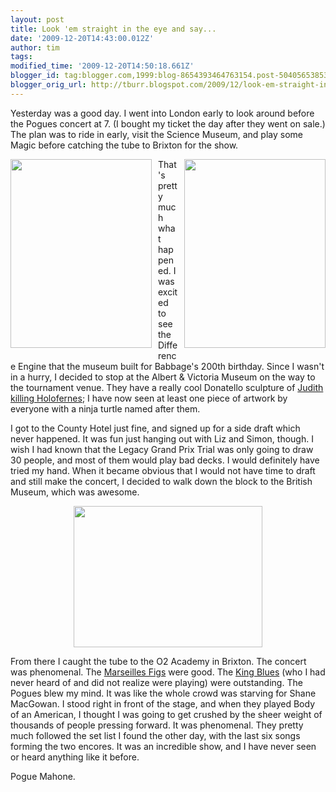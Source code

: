 ```yaml
---
layout: post
title: Look 'em straight in the eye and say...
date: '2009-12-20T14:43:00.012Z'
author: tim
tags: 
modified_time: '2009-12-20T14:50:18.661Z'
blogger_id: tag:blogger.com,1999:blog-8654393464763154.post-5040565385390196234
blogger_orig_url: http://tburr.blogspot.com/2009/12/look-em-straight-in-eye-and-say.html
---
```


Yesterday was a good day. I went into London early to look around before the Pogues concert at 7. (I bought my ticket the day after they went on sale.) The plan was to ride in early, visit the Science Museum, and play some Magic before catching the tube to Brixton for the show.

<a href="http://photos-h.ak.fbcdn.net/hphotos-ak-snc3/hs069.snc3/13632_229270161457_710286457_4285780_8337850_n.jpg"><img style="margin: 0pt 10px 10px 0pt; float: left; cursor: pointer; width: 226px; height: 302px;" src="http://photos-h.ak.fbcdn.net/hphotos-ak-snc3/hs069.snc3/13632_229270161457_710286457_4285780_8337850_n.jpg" alt="" border="0" /></a>

<a href="http://photos-h.ak.fbcdn.net/hphotos-ak-snc3/hs069.snc3/13632_229274936457_710286457_4285812_7576545_n.jpg"><img style="margin: 0pt 0pt 10px 10px; float: right; cursor: pointer; width: 226px; height: 302px;" src="http://photos-h.ak.fbcdn.net/hphotos-ak-snc3/hs069.snc3/13632_229274936457_710286457_4285812_7576545_n.jpg" alt="" border="0" /></a>

That's pretty much what happened. I was excited to see the Difference Engine that the museum built for Babbage's 200th birthday. Since I wasn't in a hurry, I decided to stop at the Albert &amp; Victoria Museum on the way to the tournament venue. They have a really cool Donatello sculpture of <a href="http://en.wikipedia.org/wiki/Judith">Judith killing Holofernes</a>; I have now seen at least one piece of artwork by everyone with a ninja turtle named after them.

I got to the County Hotel just fine, and signed up for a side draft which never happened. It was fun just hanging out with Liz and Simon, though. I wish I had known that the Legacy Grand Prix Trial was only going to draw 30 people, and most of them would play bad decks. I would definitely have tried my hand. When it became obvious that I would not have time to draft and still make the concert, I decided to walk down the block to the British Museum, which was awesome. 

<a href="http://photos-a.ak.fbcdn.net/hphotos-ak-snc3/hs049.snc3/13632_229295391457_710286457_4285973_6919416_n.jpg"><img style="display:block; margin:0px auto 10px; text-align:center;cursor:pointer; cursor:hand;width: 302px; height: 226px;" src="http://photos-a.ak.fbcdn.net/hphotos-ak-snc3/hs049.snc3/13632_229295391457_710286457_4285973_6919416_n.jpg" border="0" alt="" /></a>

From there I caught the tube to the O2 Academy in Brixton. The concert was phenomenal. The <a href="http://www.marseillefigs.org/">Marseilles Figs</a> were good. The <a href="http://www.kingblues.com/">King Blues</a> (who I had never heard of and did not realize were playing) were outstanding. The Pogues blew my mind. It was like the whole crowd was starving for Shane MacGowan. I stood right in front of the stage, and when they played Body of an American, I thought I was going to get crushed by the sheer weight of thousands of people pressing forward. It was phenomenal. They pretty much followed the set list I found the other day, with the last six songs forming the two encores. It was an incredible show, and I have never seen or heard anything like it before.

Pogue Mahone.